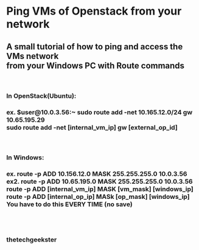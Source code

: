 <h1>Ping VMs of Openstack from your network</h1>
<h2>
A small tutorial of how to ping and access the VMs network<br>
from your Windows PC with Route commands<br>
</h2>
<br>
<h3>In OpenStack(Ubuntu):<br><h3>
<p>
	ex. $user@10.0.3.56:~ sudo route add -net 10.165.12.0/24 gw 10.65.195.29<br>
	sudo route add -net [internal_vm_ip] gw [external_op_id]<br>
</p>
<br>
<h3>In Windows:<br><h3>
<p>
	ex. route -p ADD 10.156.12.0 MASK 255.255.255.0 10.0.3.56<br>
	ex2. route -p ADD 10.65.195.0 MASK 255.255.255.0 10.0.3.56<br>
	route -p ADD [internal_vm_ip] MASK [vm_mask] [windows_ip]<br>
	route -p ADD [internal_op_ip] MASk [op_mask] [windows_ip]<br>
	You have to do this EVERY TIME (no save)<br>
<p>
<br>
<br>
<p>thetechgeekster</p>
